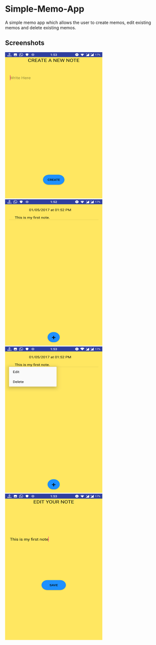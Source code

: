 # Simple-Memo-App
A simple memo app which allows the user to create memos, edit existing memos and delete existing memos.

## Screenshots 


<img src="https://github.com/Suvam-Mondal/Simple-Memo-App/blob/master/Screenshot_20170501-135326.png" width="320" height="480">

<img src="https://github.com/Suvam-Mondal/Simple-Memo-App/blob/master/Screenshot_20170501-135256.png" width="320" height="480">

<img src="https://github.com/Suvam-Mondal/Simple-Memo-App/blob/master/Screenshot_20170501-135303.png" width="320" height="480">

<img src="https://github.com/Suvam-Mondal/Simple-Memo-App/blob/master/Screenshot_20170501-135320.png" width="320" height="480">

